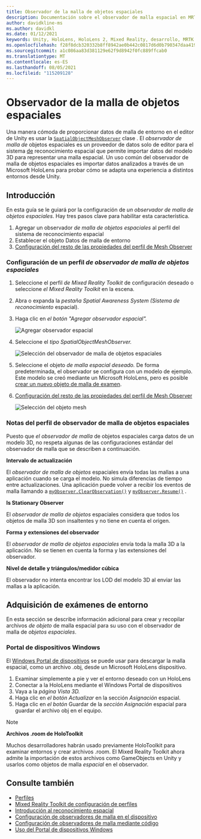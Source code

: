```yaml
---
title: Observador de la malla de objetos espaciales
description: Documentación sobre el observador de malla espacial en MRTK
author: davidkline-ms
ms.author: davidkl
ms.date: 01/12/2021
keywords: Unity, HoloLens, HoloLens 2, Mixed Reality, desarrollo, MRTK
ms.openlocfilehash: f28f8dcb320332b8ff8942ae0b442c0817d6d0b790347daa419cfc24dc0d60fc
ms.sourcegitcommit: a1c086aa83d381129e62f9d8942f0fc889ffcab0
ms.translationtype: MT
ms.contentlocale: es-ES
ms.lasthandoff: 08/05/2021
ms.locfileid: "115209128"
---
```

# <a name="spatial-object-mesh-observer"></a>Observador de la malla de objetos espaciales

Una manera cómoda de proporcionar datos de malla de entorno en el editor de Unity es usar la [`SpatialObjectMeshObserver`](xref:Microsoft.MixedReality.Toolkit.SpatialObjectMeshObserver.SpatialObjectMeshObserver) clase . El *observador de malla de* objetos espaciales es un proveedor de datos solo de editor para el sistema [de](spatial-awareness-getting-started.md) reconocimiento espacial que permite importar datos del modelo 3D para representar una malla espacial. Un uso común  del observador de malla de objetos espaciales es importar datos analizados a través de un Microsoft HoloLens para probar cómo se adapta una experiencia a distintos entornos desde Unity.

## <a name="getting-started"></a>Introducción

En esta guía se le guiará por la configuración de *un observador de malla de objetos espaciales*. Hay tres pasos clave para habilitar esta característica.

1. Agregar un observador *de malla de objetos espaciales* al perfil del sistema de reconocimiento espacial
1. Establecer el objeto Datos de malla de entorno
1. [Configuración del resto de las propiedades del perfil de Mesh Observer](configuring-spatial-awareness-mesh-observer.md)

### <a name="set-up-a-spatial-object-mesh-observer-profile"></a>Configuración de un perfil *de observador de malla de objetos espaciales*

1. Seleccione el perfil *de Mixed Reality Toolkit* de configuración deseado o seleccione *el Mixed Reality Toolkit* en la escena.
1. Abra o expanda la *pestaña Spatial Awareness System (Sistema de reconocimiento* espacial).
1. Haga clic en *el botón "Agregar observador espacial".*

    ![Agregar observador espacial](../images/spatial-awareness/AddObserver.png)

1. Seleccione el *tipo SpatialObjectMeshObserver.*

    ![Selección del observador de malla de objetos espaciales](../images/spatial-awareness/SelectObjectObserver.png)

1. Seleccione el objeto *de malla espacial deseado.* De forma predeterminada, el observador se configura con un modelo de ejemplo. Este modelo se creó mediante un Microsoft HoloLens, pero es posible [crear un nuevo objeto de malla de examen](#acquiring-environment-scans).
1. [Configuración del resto de las propiedades del perfil de Mesh Observer](configuring-spatial-awareness-mesh-observer.md)

    ![Selección del objeto mesh](../images/spatial-awareness/ObjectObserverProfile.png)

### <a name="spatial-object-mesh-observer-profile-notes"></a>Notas del perfil de observador de malla de objetos espaciales

Puesto que *el observador de malla* de objetos espaciales carga datos de un modelo 3D, no respeta algunas de las configuraciones estándar del observador de malla que se describen a continuación.

**Intervalo de actualización**

El  *observador de malla de objetos* espaciales envía todas las mallas a una aplicación cuando se carga el modelo. No simula diferencias de tiempo entre actualizaciones. Una aplicación puede volver a recibir los eventos de malla llamando a [`myObserver.ClearObservation()`](xref:Microsoft.MixedReality.Toolkit.SpatialAwareness.IMixedRealitySpatialAwarenessObserver.ClearObservations) y [`myObserver.Resume()`](xref:Microsoft.MixedReality.Toolkit.SpatialAwareness.IMixedRealitySpatialAwarenessObserver.Resume) .

**Is Stationary Observer**

El *observador de malla de objetos* espaciales considera que todos los objetos de malla 3D son insaltentes y no tiene en cuenta el origen.

**Forma y extensiones del observador**

El  *observador de malla de objetos espaciales* envía toda la malla 3D a la aplicación. No se tienen en cuenta la forma y las extensiones del observador.

**Nivel de detalle y triángulos/medidor cúbica**

El observador no intenta encontrar los LOD del modelo 3D al enviar las mallas a la aplicación.

## <a name="acquiring-environment-scans"></a>Adquisición de exámenes de entorno

En esta sección se describe información adicional para crear y recopilar archivos *de objeto* de malla espacial para su uso con el observador de malla de *objetos espaciales*.

### <a name="windows-device-portal"></a>Portal de dispositivos Windows

El [Windows Portal de dispositivos](/windows/mixed-reality/using-the-windows-device-portal) se puede usar para descargar la malla espacial, como un archivo .obj, desde un Microsoft HoloLens dispositivo.

1. Examinar simplemente a pie y ver el entorno deseado con un HoloLens
1. Conectar a la HoloLens mediante el Windows Portal de dispositivos
1. Vaya a la *página Vista 3D.*
1. Haga clic en *el botón Actualizar* en la sección *Asignación* espacial.
1. Haga clic en *el botón* Guardar de la *sección Asignación* espacial para guardar el archivo obj en el equipo.

> [!NOTE]
> **Archivos .room de HoloToolkit**
>
> Muchos desarrolladores habrán usado previamente HoloToolkit para examinar entornos y crear archivos .room. El Mixed Reality Toolkit ahora admite la importación de estos archivos como GameObjects en Unity y usarlos como objetos de malla *espacial* en el observador.

## <a name="see-also"></a>Consulte también

- [Perfiles](../profiles/profiles.md)
- [Mixed Reality Toolkit de configuración de perfiles](../../configuration/mixed-reality-configuration-guide.md)
- [Introducción al reconocimiento espacial](spatial-awareness-getting-started.md)
- [Configuración de observadores de malla en el dispositivo](configuring-spatial-awareness-mesh-observer.md)
- [Configuración de observadores de malla mediante código](usage-guide.md)
- [Uso del Portal de dispositivos Windows](/windows/mixed-reality/using-the-windows-device-portal)
